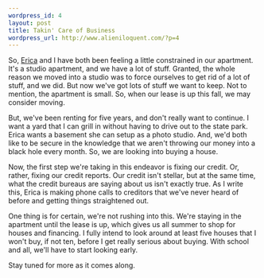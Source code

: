```yaml
--- 
wordpress_id: 4
layout: post
title: Takin' Care of Business
wordpress_url: http://www.alieniloquent.com/?p=4
---
```

So, <a href="http://www.sperari.com">Erica</a> and I have both been feeling a little constrained in our apartment.  It's a studio apartment, and we have a lot of stuff.  Granted, the whole reason we moved into a studio was to force ourselves to get rid of a lot of stuff, and we did.  But now we've got lots of stuff we want to keep.  Not to mention, the apartment is small.  So, when our lease is up this fall, we may consider moving.

But, we've been renting for five years, and don't really want to continue.  I want a yard that I can grill in without having to drive out to the state park.  Erica wants a basement she can setup as a photo studio.  And, we'd both like to be secure in the knowledge that we aren't throwing our money into a black hole every month.  So, we are looking into buying a house.

Now, the first step we're taking in this endeavor is fixing our credit.  Or, rather, fixing our credit reports.  Our credit isn't stellar, but at the same time, what the credit bureaus are saying about us isn't exactly true.  As I write this, Erica is making phone calls to creditors that we've never heard of before and getting things straightened out.

One thing is for certain, we're not rushing into this.  We're staying in the apartment until the lease is up, which gives us all summer to shop for houses and financing.  I fully intend to look around at least five houses that I won't buy, if not ten, before I get really serious about buying.  With school and all, we'll have to start looking early.

Stay tuned for more as it comes along.
